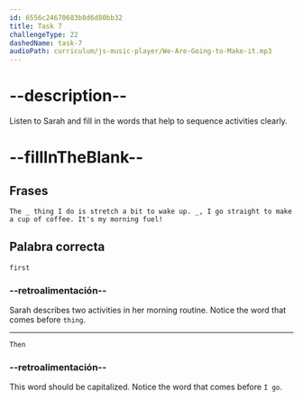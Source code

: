 ```yaml
---
id: 6556c24670683b8d6d80bb32
title: Task 7
challengeType: 22
dashedName: task-7
audioPath: curriculum/js-music-player/We-Are-Going-to-Make-it.mp3
---
```


<!--
AUDIO REFERENCE: 

The first thing I do is stretch a bit to wake up. Then, I go straight to the kitchen to make a cup of coffee. It's my morning fuel!

Delete this after adding the audio.

-->

# --description--

Listen to Sarah and fill in the words that help to sequence activities clearly.

# --fillInTheBlank--

## Frases

`The _ thing I do is stretch a bit to wake up. _, I go straight to make a cup of coffee. It's my morning fuel!`

## Palabra correcta

`first`

### --retroalimentación--

Sarah describes two activities in her morning routine. Notice the word that comes before `thing`.

---

`Then`

### --retroalimentación--

This word should be capitalized. Notice the word that comes before `I go`. 
